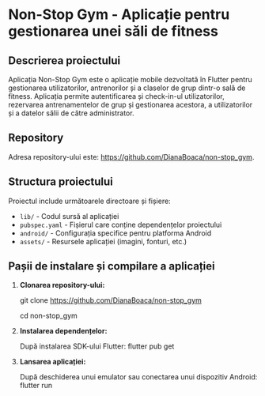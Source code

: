 # Non-Stop Gym - Aplicație pentru gestionarea unei săli de fitness

## Descrierea proiectului

Aplicația Non-Stop Gym este o aplicație mobile dezvoltată în Flutter pentru gestionarea utilizatorilor, antrenorilor și a claselor de grup dintr-o sală de fitness. Aplicația permite autentificarea și check-in-ul utilizatorilor, rezervarea antrenamentelor de grup și gestionarea acestora, a utilizatorilor și a datelor sălii de către administrator.

## Repository

Adresa repository-ului este: https://github.com/DianaBoaca/non-stop_gym.

## Structura proiectului

Proiectul include următoarele directoare și fișiere:

- `lib/` - Codul sursă al aplicației
- `pubspec.yaml` - Fișierul care conține dependențelor proiectului
- `android/` - Configurația specifice pentru platforma Android
- `assets/` - Resursele aplicației (imagini, fonturi, etc.)

## Pașii de instalare și compilare a aplicației

1. **Clonarea repository-ului:**
   
   git clone https://github.com/DianaBoaca/non-stop_gym
   
   cd non-stop_gym
2. **Instalarea dependențelor:**
   
   După instalarea SDK-ului Flutter:
   flutter pub get
3. **Lansarea aplicației:**
   
   După deschiderea unui emulator sau conectarea unui dispozitiv Android:
   flutter run
